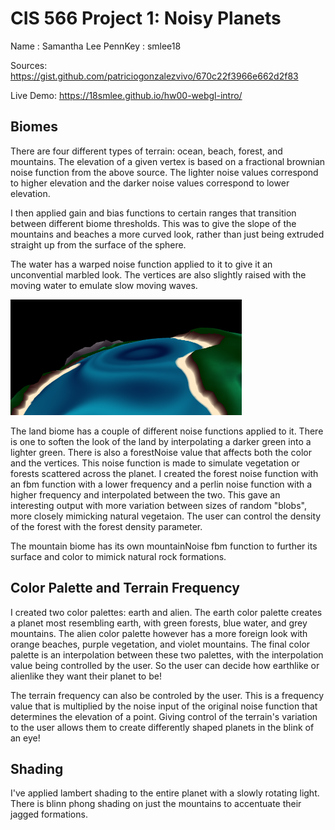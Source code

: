 # CIS 566 Project 1: Noisy Planets
Name : Samantha Lee
PennKey : smlee18

Sources: https://gist.github.com/patriciogonzalezvivo/670c22f3966e662d2f83 

Live Demo: https://18smlee.github.io/hw00-webgl-intro/

## Biomes
There are four different types of terrain: ocean, beach, forest, and mountains. The elevation of a given vertex is based on a fractional brownian noise function from the above source. The lighter noise values correspond to higher elevation and the darker noise values correspond to lower elevation. 

I then applied gain and bias functions to certain ranges that transition between different biome thresholds. This was to give the slope of the mountains and beaches a more curved look, rather than just being extruded straight up from the surface of the sphere. 

The water has a warped noise function applied to it to give it an unconvential marbled look. The vertices are also slightly raised with the moving water to emulate slow moving waves.

![image](images/water.PNG)

The land biome has a couple of different noise functions applied to it. There is one to soften the look of the land by interpolating a darker green into a lighter green. There is also a forestNoise value that affects both the color and the vertices. This noise function is made to simulate vegetation or forests scattered across the planet. I created the forest noise function with an fbm function with a lower frequency and a perlin noise function with a higher frequency and interpolated between the two. This gave an interesting output with more variation between sizes of random "blobs", more closely mimicking natural vegetaion. The user can control the density of the forest with the forest density parameter.

The mountain biome has its own mountainNoise fbm function to further its surface and color to mimick natural rock formations. 

## Color Palette and Terrain Frequency
I created two color palettes: earth and alien. The earth color palette creates a planet most resembling earth, with green forests, blue water, and grey mountains. The alien color palette however has a more foreign look with orange beaches, purple vegetation, and violet mountains. The final color palette is an interpolation between these two palettes, with the interpolation value being controlled by the user. So the user can decide how earthlike or alienlike they want their planet to be!

The terrain frequency can also be controled by the user. This is a frequency value that is multiplied by the noise input of the original noise function that determines the elevation of a point. Giving control of the terrain's variation to the user allows them to create differently shaped planets in the blink of an eye!

## Shading
I've applied lambert shading to the entire planet with a slowly rotating light. There is blinn phong shading on just the mountains to accentuate their jagged formations.  
